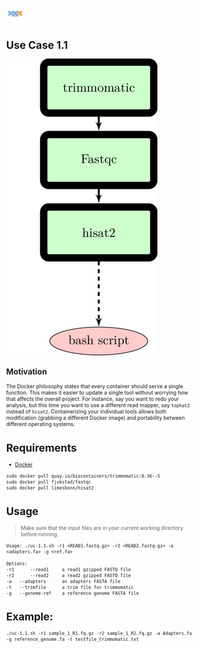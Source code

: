 [![logo](../generate_flowchart/flowChartImages/GerberLogo.w100.png)](/README.md)

# Use Case 1.1

![alt text](../generate_flowchart/flowChartImages/useCase11.png)

## Motivation

The Docker philosophy states that every container should serve a single function. This makes it easier to update a single tool without worrying how that affects the overall project. For instance, say you want to redo your analysis, but this time you want to use a different read mapper, say `tophat2` instead of `hisat2`. Containerizing your individual tools allows both modification (grabbing a different Docker image) and portability between different operating systems.

# Requirements

- [Docker](https://docs.docker.com/install/)

```
sudo docker pull quay.io/biocontainers/trimmomatic:0.36--5
sudo docker pull fjukstad/fastqc
sudo docker pull limesbonn/hisat2
```

# Usage

> Make sure that the input files are in your current working directory before running.

```
Usage: ./uc-1.1.sh -r1 <READ1.fastq.gz> -r2 <READ2.fastq.gz> -a <adapters.fa> -g <ref.fa>

Options:
-r1      --read1     a read1 gzipped FASTQ file
-r2      --read2     a read2 gzipped FASTQ file
-a   --adapters      an adapters FASTA file
-t   --trimfile      a trim file for trimmomatic
-g   --genome-ref    a reference genome FASTA file
```

# Example:

```
./uc-1.1.sh -r1 sample_1_R1.fq.gz -r2 sample_1_R2.fq.gz -a Adapters.fa -g reference_genome.fa -t testfile_trimmomatic.txt
```
